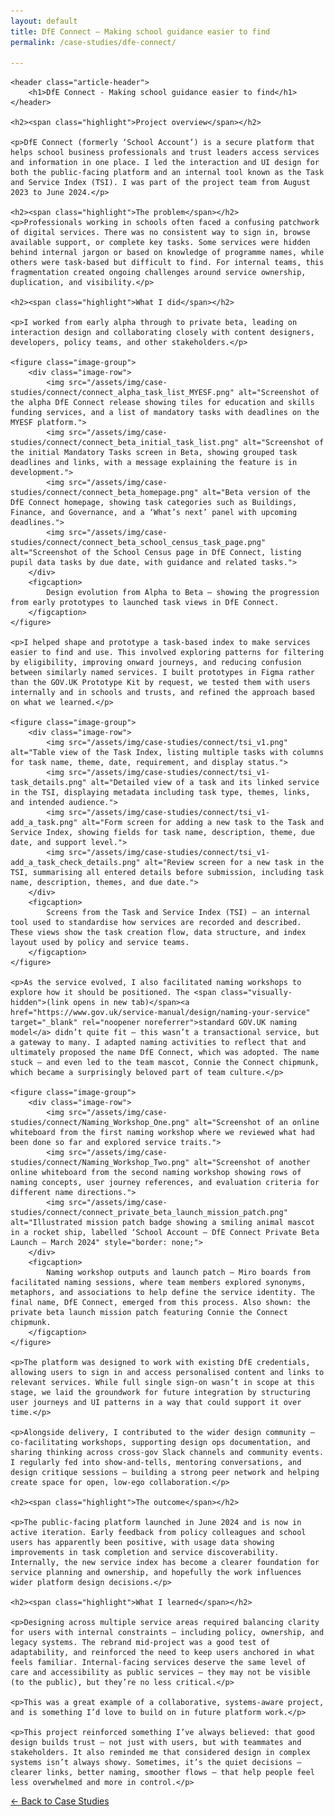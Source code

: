 ```yaml
---
layout: default
title: DfE Connect – Making school guidance easier to find
permalink: /case-studies/dfe-connect/

---
```


<article>
    
    <header class="article-header">
        <h1>DfE Connect - Making school guidance easier to find</h1>
    </header>

    <h2><span class="highlight">Project overview</span></h2>

    <p>DfE Connect (formerly ‘School Account’) is a secure platform that helps school business professionals and trust leaders access services and information in one place. I led the interaction and UI design for both the public-facing platform and an internal tool known as the Task and Service Index (TSI). I was part of the project team from August 2023 to June 2024.</p>

    <h2><span class="highlight">The problem</span></h2>
    <p>Professionals working in schools often faced a confusing patchwork of digital services. There was no consistent way to sign in, browse available support, or complete key tasks. Some services were hidden behind internal jargon or based on knowledge of programme names, while others were task-based but difficult to find. For internal teams, this fragmentation created ongoing challenges around service ownership, duplication, and visibility.</p>

    <h2><span class="highlight">What I did</span></h2>

    <p>I worked from early alpha through to private beta, leading on interaction design and collaborating closely with content designers, developers, policy teams, and other stakeholders.</p>

    <figure class="image-group">
        <div class="image-row">
            <img src="/assets/img/case-studies/connect/connect_alpha_task_list_MYESF.png" alt="Screenshot of the alpha DfE Connect release showing tiles for education and skills funding services, and a list of mandatory tasks with deadlines on the MYESF platform.">
            <img src="/assets/img/case-studies/connect/connect_beta_initial_task_list.png" alt="Screenshot of the initial Mandatory Tasks screen in Beta, showing grouped task deadlines and links, with a message explaining the feature is in development.">
            <img src="/assets/img/case-studies/connect/connect_beta_homepage.png" alt="Beta version of the DfE Connect homepage, showing task categories such as Buildings, Finance, and Governance, and a ‘What’s next’ panel with upcoming deadlines.">
            <img src="/assets/img/case-studies/connect/connect_beta_school_census_task_page.png" alt="Screenshot of the School Census page in DfE Connect, listing pupil data tasks by due date, with guidance and related tasks.">
        </div>
        <figcaption>
            Design evolution from Alpha to Beta — showing the progression from early prototypes to launched task views in DfE Connect.
        </figcaption>
    </figure>

    <p>I helped shape and prototype a task-based index to make services easier to find and use. This involved exploring patterns for filtering by eligibility, improving onward journeys, and reducing confusion between similarly named services. I built prototypes in Figma rather than the GOV.UK Prototype Kit by request, we tested them with users internally and in schools and trusts, and refined the approach based on what we learned.</p>

    <figure class="image-group">
        <div class="image-row">
            <img src="/assets/img/case-studies/connect/tsi_v1.png" alt="Table view of the Task Index, listing multiple tasks with columns for task name, theme, date, requirement, and display status.">
            <img src="/assets/img/case-studies/connect/tsi_v1-task_details.png" alt="Detailed view of a task and its linked service in the TSI, displaying metadata including task type, themes, links, and intended audience.">
            <img src="/assets/img/case-studies/connect/tsi_v1-add_a_task.png" alt="Form screen for adding a new task to the Task and Service Index, showing fields for task name, description, theme, due date, and support level.">
            <img src="/assets/img/case-studies/connect/tsi_v1-add_a_task_check_details.png" alt="Review screen for a new task in the TSI, summarising all entered details before submission, including task name, description, themes, and due date.">
        </div>
        <figcaption>
            Screens from the Task and Service Index (TSI) — an internal tool used to standardise how services are recorded and described. These views show the task creation flow, data structure, and index layout used by policy and service teams.
        </figcaption>
    </figure>

    <p>As the service evolved, I also facilitated naming workshops to explore how it should be positioned. The <span class="visually-hidden">(link opens in new tab)</span><a href="https://www.gov.uk/service-manual/design/naming-your-service" target="_blank" rel="noopener noreferrer">standard GOV.UK naming model</a> didn’t quite fit — this wasn’t a transactional service, but a gateway to many. I adapted naming activities to reflect that and ultimately proposed the name DfE Connect, which was adopted. The name stuck — and even led to the team mascot, Connie the Connect chipmunk, which became a surprisingly beloved part of team culture.</p>

    <figure class="image-group">
        <div class="image-row">
            <img src="/assets/img/case-studies/connect/Naming_Workshop_One.png" alt="Screenshot of an online whiteboard from the first naming workshop where we reviewed what had been done so far and explored service traits.">
            <img src="/assets/img/case-studies/connect/Naming_Workshop_Two.png" alt="Screenshot of another online whiteboard from the second naming workshop showing rows of naming concepts, user journey references, and evaluation criteria for different name directions.">
            <img src="/assets/img/case-studies/connect/connect_private_beta_launch_mission_patch.png" alt="Illustrated mission patch badge showing a smiling animal mascot in a rocket ship, labelled ‘School Account – DfE Connect Private Beta Launch – March 2024" style="border: none;">
        </div>
        <figcaption>
            Naming workshop outputs and launch patch — Miro boards from facilitated naming sessions, where team members explored synonyms, metaphors, and associations to help define the service identity. The final name, DfE Connect, emerged from this process. Also shown: the private beta launch mission patch featuring Connie the Connect chipmunk.
        </figcaption>
    </figure>

    <p>The platform was designed to work with existing DfE credentials, allowing users to sign in and access personalised content and links to relevant services. While full single sign-on wasn’t in scope at this stage, we laid the groundwork for future integration by structuring user journeys and UI patterns in a way that could support it over time.</p>

    <p>Alongside delivery, I contributed to the wider design community — co-facilitating workshops, supporting design ops documentation, and sharing thinking across cross-gov Slack channels and community events. I regularly fed into show-and-tells, mentoring conversations, and design critique sessions — building a strong peer network and helping create space for open, low-ego collaboration.</p>

    <h2><span class="highlight">The outcome</span></h2>

    <p>The public-facing platform launched in June 2024 and is now in active iteration. Early feedback from policy colleagues and school users has apparently been positive, with usage data showing improvements in task completion and service discoverability. Internally, the new service index has become a clearer foundation for service planning and ownership, and hopefully the work influences wider platform design decisions.</p>

    <h2><span class="highlight">What I learned</span></h2>

    <p>Designing across multiple service areas required balancing clarity for users with internal constraints — including policy, ownership, and legacy systems. The rebrand mid-project was a good test of adaptability, and reinforced the need to keep users anchored in what feels familiar. Internal-facing services deserve the same level of care and accessibility as public services — they may not be visible (to the public), but they’re no less critical.</p>

    <p>This was a great example of a collaborative, systems-aware project, and is something I’d love to build on in future platform work.</p>

    <p>This project reinforced something I’ve always believed: that good design builds trust — not just with users, but with teammates and stakeholders. It also reminded me that considered design in complex systems isn’t always showy. Sometimes, it’s the quiet decisions — clearer links, better naming, smoother flows — that help people feel less overwhelmed and more in control.</p>

</article>

<nav class="page-nav" aria-label="Page navigation">
    <p><a href="/case-studies" class="button--secondary">← Back to Case Studies</a></p>
</nav>